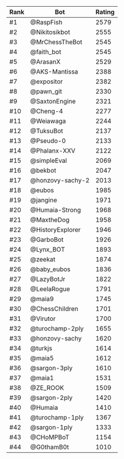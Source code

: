 Rank|Bot|Rating
-|-|-
#1|@RaspFish|2579
#2|@Nikitosikbot|2555
#3|@MrChessTheBot|2545
#4|@faith_bot|2545
#5|@ArasanX|2529
#6|@AKS-Mantissa|2388
#7|@expositor|2382
#8|@pawn_git|2330
#9|@SaxtonEngine|2321
#10|@Cheng-4|2277
#11|@Weiawaga|2244
#12|@TuksuBot|2137
#13|@Pseudo-0|2133
#14|@Phalanx-XXV|2122
#15|@simpleEval|2069
#16|@bekbot|2047
#17|@honzovy-sachy-2|2013
#18|@eubos|1985
#19|@jangine|1971
#20|@Humaia-Strong|1968
#21|@MaxtheDog|1958
#22|@HistoryExplorer|1946
#23|@GarboBot|1926
#24|@Lynx_BOT|1893
#25|@zeekat|1874
#26|@baby_eubos|1836
#27|@LazyBotJr|1822
#28|@LeelaRogue|1791
#29|@maia9|1745
#30|@ChessChildren|1701
#31|@Virutor|1700
#32|@turochamp-2ply|1655
#33|@honzovy-sachy|1620
#34|@turkjs|1614
#35|@maia5|1612
#36|@sargon-3ply|1610
#37|@maia1|1531
#38|@ZE_ROOK|1509
#39|@sargon-2ply|1420
#40|@Humaia|1410
#41|@turochamp-1ply|1367
#42|@sargon-1ply|1333
#43|@CHoMPBoT|1154
#44|@G0thamB0t|1010
